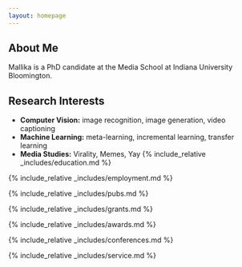 ```yaml
---
layout: homepage
---
```


## About Me

Mallika is a PhD candidate at the Media School at Indiana University Bloomington.

## Research Interests

- **Computer Vision:** image recognition, image generation, video captioning
- **Machine Learning:** meta-learning, incremental learning, transfer learning
- **Media Studies:** Virality, Memes, Yay 
{% include_relative _includes/education.md %}

{% include_relative _includes/employment.md %}

{% include_relative _includes/pubs.md %}

<!--{% include_relative _includes/art.md %}--> <!-- you can escape this line if you don't have any art examples -->

{% include_relative _includes/grants.md %}

{% include_relative _includes/awards.md %}

{% include_relative _includes/conferences.md %}

{% include_relative _includes/service.md %}
